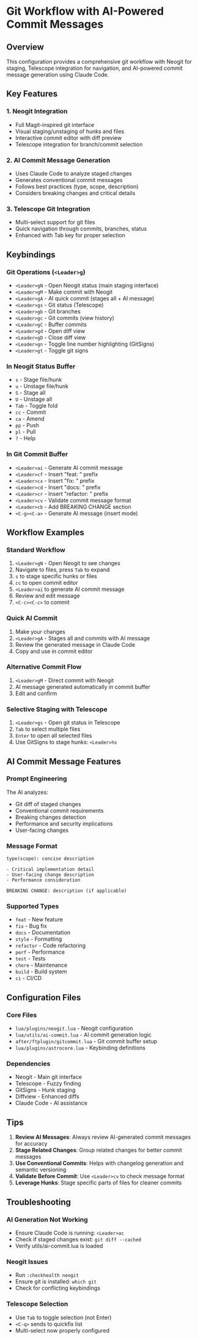 # Git Workflow with AI-Powered Commit Messages

## Overview
This configuration provides a comprehensive git workflow with Neogit for staging, Telescope integration for navigation, and AI-powered commit message generation using Claude Code.

## Key Features

### 1. **Neogit Integration**
- Full Magit-inspired git interface
- Visual staging/unstaging of hunks and files
- Interactive commit editor with diff preview
- Telescope integration for branch/commit selection

### 2. **AI Commit Message Generation**
- Uses Claude Code to analyze staged changes
- Generates conventional commit messages
- Follows best practices (type, scope, description)
- Considers breaking changes and critical details

### 3. **Telescope Git Integration**
- Multi-select support for git files
- Quick navigation through commits, branches, status
- Enhanced with Tab key for proper selection

## Keybindings

### Git Operations (`<Leader>g`)
- `<Leader>gN` - Open Neogit status (main staging interface)
- `<Leader>gM` - Make commit with Neogit
- `<Leader>gA` - AI quick commit (stages all + AI message)
- `<Leader>gs` - Git status (Telescope)
- `<Leader>gb` - Git branches
- `<Leader>gc` - Git commits (view history)
- `<Leader>gC` - Buffer commits
- `<Leader>gd` - Open diff view
- `<Leader>gD` - Close diff view
- `<Leader>gn` - Toggle line number highlighting (GitSigns)
- `<Leader>gt` - Toggle git signs

### In Neogit Status Buffer
- `s` - Stage file/hunk
- `u` - Unstage file/hunk
- `S` - Stage all
- `U` - Unstage all
- `Tab` - Toggle fold
- `cc` - Commit
- `ca` - Amend
- `pp` - Push
- `pl` - Pull
- `?` - Help

### In Git Commit Buffer
- `<Leader>ai` - Generate AI commit message
- `<Leader>cf` - Insert "feat: " prefix
- `<Leader>cx` - Insert "fix: " prefix
- `<Leader>cd` - Insert "docs: " prefix
- `<Leader>cr` - Insert "refactor: " prefix
- `<Leader>cv` - Validate commit message format
- `<Leader>cb` - Add BREAKING CHANGE section
- `<C-g><C-a>` - Generate AI message (insert mode)

## Workflow Examples

### Standard Workflow
1. `<Leader>gN` - Open Neogit to see changes
2. Navigate to files, press `Tab` to expand
3. `s` to stage specific hunks or files
4. `cc` to open commit editor
5. `<Leader>ai` to generate AI commit message
6. Review and edit message
7. `<C-c><C-c>` to commit

### Quick AI Commit
1. Make your changes
2. `<Leader>gA` - Stages all and commits with AI message
3. Review the generated message in Claude Code
4. Copy and use in commit editor

### Alternative Commit Flow
1. `<Leader>gM` - Direct commit with Neogit
2. AI message generated automatically in commit buffer
3. Edit and confirm

### Selective Staging with Telescope
1. `<Leader>gs` - Open git status in Telescope
2. `Tab` to select multiple files
3. `Enter` to open all selected files
4. Use GitSigns to stage hunks: `<Leader>hs`

## AI Commit Message Features

### Prompt Engineering
The AI analyzes:
- Git diff of staged changes
- Conventional commit requirements
- Breaking changes detection
- Performance and security implications
- User-facing changes

### Message Format
```
type(scope): concise description

- Critical implementation detail
- User-facing change description
- Performance consideration

BREAKING CHANGE: description (if applicable)
```

### Supported Types
- `feat` - New feature
- `fix` - Bug fix
- `docs` - Documentation
- `style` - Formatting
- `refactor` - Code refactoring
- `perf` - Performance
- `test` - Tests
- `chore` - Maintenance
- `build` - Build system
- `ci` - CI/CD

## Configuration Files

### Core Files
- `lua/plugins/neogit.lua` - Neogit configuration
- `lua/utils/ai-commit.lua` - AI commit generation logic
- `after/ftplugin/gitcommit.lua` - Git commit buffer setup
- `lua/plugins/astrocore.lua` - Keybinding definitions

### Dependencies
- Neogit - Main git interface
- Telescope - Fuzzy finding
- GitSigns - Hunk staging
- Diffview - Enhanced diffs
- Claude Code - AI assistance

## Tips

1. **Review AI Messages**: Always review AI-generated commit messages for accuracy
2. **Stage Related Changes**: Group related changes for better commit messages
3. **Use Conventional Commits**: Helps with changelog generation and semantic versioning
4. **Validate Before Commit**: Use `<Leader>cv` to check message format
5. **Leverage Hunks**: Stage specific parts of files for cleaner commits

## Troubleshooting

### AI Generation Not Working
- Ensure Claude Code is running: `<Leader>ac`
- Check if staged changes exist: `git diff --cached`
- Verify utils/ai-commit.lua is loaded

### Neogit Issues
- Run `:checkhealth neogit`
- Ensure git is installed: `which git`
- Check for conflicting keybindings

### Telescope Selection
- Use `Tab` to toggle selection (not Enter)
- `<C-q>` sends to quickfix list
- Multi-select now properly configured